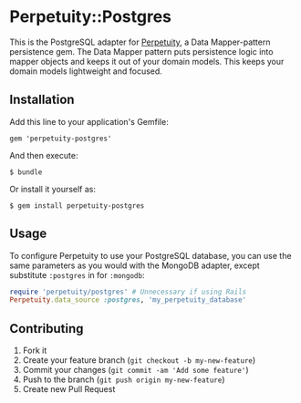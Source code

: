 # Perpetuity::Postgres

This is the PostgreSQL adapter for [Perpetuity](https://github.com/jgaskins/perpetuity), a Data Mapper-pattern persistence gem. The Data Mapper pattern puts persistence logic into mapper objects and keeps it out of your domain models. This keeps your domain models lightweight and focused.

## Installation

Add this line to your application's Gemfile:

    gem 'perpetuity-postgres'

And then execute:

    $ bundle

Or install it yourself as:

    $ gem install perpetuity-postgres

## Usage

To configure Perpetuity to use your PostgreSQL database, you can use the same parameters as you would with the MongoDB adapter, except substitute `:postgres` in for `:mongodb`:

```ruby
require 'perpetuity/postgres' # Unnecessary if using Rails
Perpetuity.data_source :postgres, 'my_perpetuity_database'
```

## Contributing

1. Fork it
2. Create your feature branch (`git checkout -b my-new-feature`)
3. Commit your changes (`git commit -am 'Add some feature'`)
4. Push to the branch (`git push origin my-new-feature`)
5. Create new Pull Request
